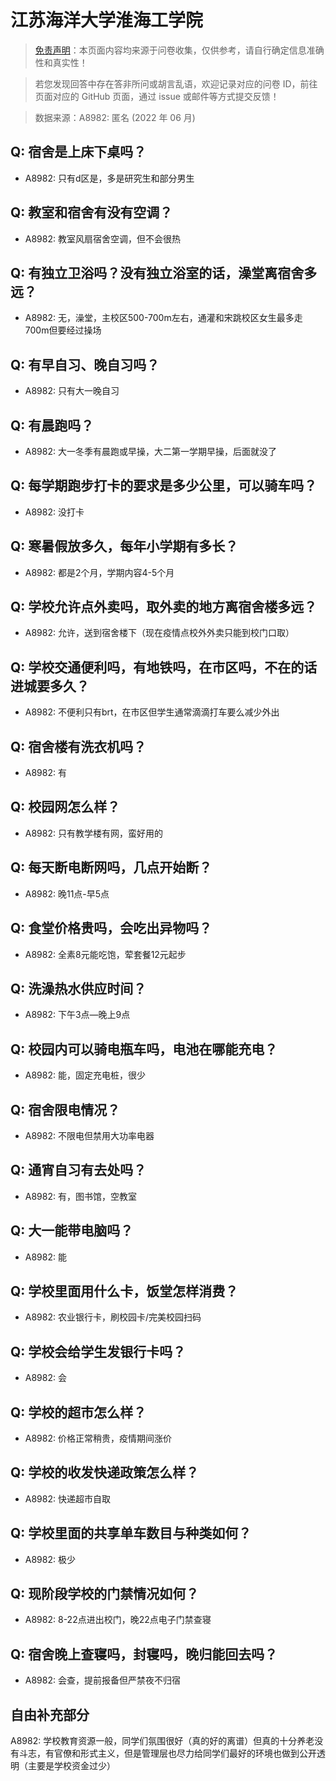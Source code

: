 # 江苏海洋大学淮海工学院

> [免责声明](https://colleges.chat/#_3)：本页面内容均来源于问卷收集，仅供参考，请自行确定信息准确性和真实性！

> 若您发现回答中存在答非所问或胡言乱语，欢迎记录对应的问卷 ID，前往页面对应的 GitHub 页面，通过 issue 或邮件等方式提交反馈！

> 数据来源：A8982: 匿名 (2022 年 06 月)

## Q: 宿舍是上床下桌吗？

- A8982: 只有d区是，多是研究生和部分男生

## Q: 教室和宿舍有没有空调？

- A8982: 教室风扇宿舍空调，但不会很热

## Q: 有独立卫浴吗？没有独立浴室的话，澡堂离宿舍多远？

- A8982: 无，澡堂，主校区500-700m左右，通灌和宋跳校区女生最多走700m但要经过操场

## Q: 有早自习、晚自习吗？

- A8982: 只有大一晚自习

## Q: 有晨跑吗？

- A8982: 大一冬季有晨跑或早操，大二第一学期早操，后面就没了

## Q: 每学期跑步打卡的要求是多少公里，可以骑车吗？

- A8982: 没打卡

## Q: 寒暑假放多久，每年小学期有多长？

- A8982: 都是2个月，学期内容4-5个月

## Q: 学校允许点外卖吗，取外卖的地方离宿舍楼多远？

- A8982: 允许，送到宿舍楼下（现在疫情点校外外卖只能到校门口取）

## Q: 学校交通便利吗，有地铁吗，在市区吗，不在的话进城要多久？

- A8982: 不便利只有brt，在市区但学生通常滴滴打车要么减少外出

## Q: 宿舍楼有洗衣机吗？

- A8982: 有

## Q: 校园网怎么样？

- A8982: 只有教学楼有网，蛮好用的

## Q: 每天断电断网吗，几点开始断？

- A8982: 晚11点-早5点

## Q: 食堂价格贵吗，会吃出异物吗？

- A8982: 全素8元能吃饱，荤套餐12元起步

## Q: 洗澡热水供应时间？

- A8982: 下午3点—晚上9点

## Q: 校园内可以骑电瓶车吗，电池在哪能充电？

- A8982: 能，固定充电桩，很少

## Q: 宿舍限电情况？

- A8982: 不限电但禁用大功率电器

## Q: 通宵自习有去处吗？

- A8982: 有，图书馆，空教室

## Q: 大一能带电脑吗？

- A8982: 能

## Q: 学校里面用什么卡，饭堂怎样消费？

- A8982: 农业银行卡，刷校园卡/完美校园扫码

## Q: 学校会给学生发银行卡吗？

- A8982: 会

## Q: 学校的超市怎么样？

- A8982: 价格正常稍贵，疫情期间涨价

## Q: 学校的收发快递政策怎么样？

- A8982: 快递超市自取

## Q: 学校里面的共享单车数目与种类如何？

- A8982: 极少

## Q: 现阶段学校的门禁情况如何？

- A8982: 8-22点进出校门，晚22点电子门禁查寝

## Q: 宿舍晚上查寝吗，封寝吗，晚归能回去吗？

- A8982: 会查，提前报备但严禁夜不归宿

## 自由补充部分

A8982: 学校教育资源一般，同学们氛围很好（真的好的离谱）但真的十分养老没有斗志，有官僚和形式主义，但是管理层也尽力给同学们最好的环境也做到公开透明（主要是学校资金过少）